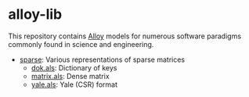 # alloy-lib

This repository contains [Alloy](http://www.alloytools.org) models for numerous software paradigms commonly found in science and engineering.

- [sparse](./sparse): Various representations of sparse matrices
  - [dok.als](./sparse/dok.als): Dictionary of keys
  - [matrix.als](./sparse/matrix.als): Dense matrix
  - [yale.als](./sparse/yale.als): Yale (CSR) format